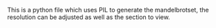 This is a python file which uses PIL to generate the mandelbrotset, the resolution can be adjusted as well as the section to view.
